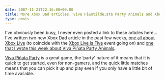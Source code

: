 ```yaml
---
date: 2007-11-21T22:16:00+00:00
title: More Xbox Dad articles, Viva Pi&ntilde;ata Party Animals and Xbox Live
type: posts
---
```

I've obviously been busy, I never even posted a link to these articles here... I've written two new Xbox Dad article in the past few weeks, [one all about Xbox Live](http://www.xbox.com/en-US/community/events/liveis5ive/xboxdad.htm) (to coincide with the [Xbox Live is Five](http://www.xbox.com/en-US/community/events/liveis5ive) event going on) and [one that I wrote this week about Viva Piñata Party Animals](http://www.xbox.com/en-US/community/personality/xboxdad/2007/1121-vivapartyanimals.htm).

[Viva Piñata Party](http://www.xbox.com/en-US/games/splash/v/vivapinatapartyanimals/) is a great game, the &#8216;party' nature of it means that it is quick to get started, even for non-gamers, and the quick little matches means that you can pick it up and play even if you only have a little bit of time available.
